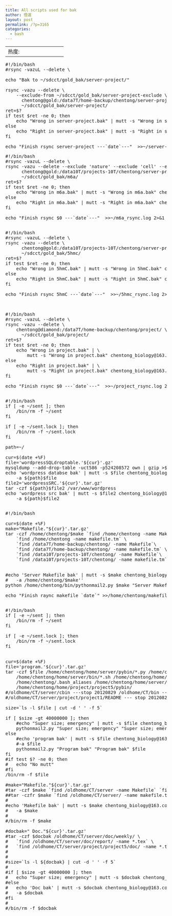 ```yaml
---
title: All scripts used for bak
author: 悟道
layout: post
permalink: /?p=3165
categories:
  - bash
---
```

<table>
  <tr cellpadding=0><td>
    热度:
  </td><td cellpadding=0><img src='http://210.75.224.29/wordpress/wp-content/plugins/statpresscn/images/sun.gif' width=10 height=10 border=0 /></td><td cellpadding=0><img src='http://210.75.224.29/wordpress/wp-content/plugins/statpresscn/images/sun_dark.gif' width=10 height=10 border=0 /></td><td cellpadding=0><img src='http://210.75.224.29/wordpress/wp-content/plugins/statpresscn/images/sun_dark.gif' width=10 height=10 border=0 /></td><td cellpadding=0><img src='http://210.75.224.29/wordpress/wp-content/plugins/statpresscn/images/sun_dark.gif' width=10 height=10 border=0 /></td><td cellpadding=0><img src='http://210.75.224.29/wordpress/wp-content/plugins/statpresscn/images/sun_dark.gif' width=10 height=10 border=0 /></td></tr>
</table>

<pre class="brush: bash; title: server_project.bak; notranslate" title="server_project.bak">#!/bin/bash
#rsync -vazuL --delete \

echo "Bak to ~/sdcct/gold_bak/server-project/"

rsync -vazu --delete \
	--exclude-from ~/sdcct/gold_bak/server-project-exclude \
	  chentong@gold:/data7T/home-backup/chentong/server-project/ \
	  ~/sdcct/gold_bak/server-project/
ret=$?
if test $ret -ne 0; then
	echo "Wrong in server-project.bak" | mutt -s "Wrong in server-project.bak" chentong_biology@163.com
else
	echo "Right in server-project.bak" | mutt -s "Right in server-project.bak" chentong_biology@163.com
fi

echo "Finish rsync server-project ---`date`---"  &gt;&gt;~/server-project_rsync.log 2&gt;&1
</pre>

<pre class="brush: bash; title: m6a.bak; notranslate" title="m6a.bak">#!/bin/bash
#rsync -vazuL --delete \
rsync -vazu --delete --exclude 'nature' --exclude 'cell' --exclude 'trash' \
	  chentong@gold:/data10T/projects-10T/chentong/server-project/m6a/ \
	  ~/sdcct/gold_bak/m6a/
ret=$?
if test $ret -ne 0; then
	echo "Wrong in m6a.bak" | mutt -s "Wrong in m6a.bak" chentong_biology@163.com
else
	echo "Right in m6a.bak" | mutt -s "Right in m6a.bak" chentong_biology@163.com
fi

echo "Finish rsync $0 ---`date`---"  &gt;&gt;~/m6a_rsync.log 2&gt;&1

</pre>

<pre class="brush: bash; title: 5hmc.bak; notranslate" title="5hmc.bak">#!/bin/bash
#rsync -vazuL --delete \
rsync -vazu --delete \
	  chentong@gold:/data10T/projects-10T/chentong/server-project/5hmc/ \
	  ~/sdcct/gold_bak/5hmc/ 
ret=$?
if test $ret -ne 0; then
	echo "Wrong in 5hmC.bak" | mutt -s "Wrong in 5hmC.bak" chentong_biology@163.com
else
	echo "Right in 5hmC.bak" | mutt -s "Right in 5hmC.bak" chentong_biology@163.com
fi

echo "Finish rsync 5hmC ---`date`---"  &gt;&gt;~/5hmc_rsync.log 2&gt;&1


</pre>

<pre class="brush: bash; title: project.bak; notranslate" title="project.bak">#!/bin/bash
#rsync -vazuL --delete \
rsync -vazu --delete \
	chentong@diamond:/data7T/home-backup/chentong/project/ \
	  ~/sdcct/gold_bak/project/
ret=$?
if test $ret -ne 0; then
	echo "Wrong in project.bak" | \
		mutt -s "Wrong in project.bak" chentong_biology@163.com
else
	echo "Right in project.bak" | \
		mutt -s "Right in project.bak" chentong_biology@163.com
fi

echo "Finish rsync $0 ---`date`---"  &gt;&gt;~/project_rsync.log 2&gt;&1

</pre>

<pre class="brush: bash; title: wordpressBak.sh; notranslate" title="wordpressBak.sh">#!/bin/bash
if [ -e ~/sent ]; then
	/bin/rm -f ~/sent
fi

if [ -e ~/sent.lock ]; then
	/bin/rm -f ~/sent.lock
fi

path=~/

cur=$(date +%F)
file='wordpressSQLdroptable.'${cur}'.gz'
mysqldump --add-drop-table -uct586 -p524208572 own | gzip &gt;${path}$file
echo 'wordpress databse bak' | mutt -s $file chentong_biology@163.com \
	-a ${path}$file
file2='wordpressSRC.'${cur}'.tar.gz'
tar -czf ${path}$file2 /var/www/wordpress
echo 'wordpress src bak' | mutt -s $file2 chentong_biology@163.com \
    -a ${path}$file2

</pre>

<pre class="brush: bash; title: makefile.bak.sh; notranslate" title="makefile.bak.sh">#!/bin/bash

cur=$(date +%F)
make="Makefile."${cur}'.tar.gz'
tar -czf /home/chentong/$make `find /home/chentong -name Makefile`\
	`find /home/chentong -name makefile.tm` \
    `find /data7T/home-backup/chentong/ -name Makefile`\
    `find /data7T/home-backup/chentong/ -name makefile.tm` \
    `find /data10T/projects-10T/chentong/ -name Makefile`\
    `find /data10T/projects-10T/chentong/ -name makefile.tm`


#echo 'Server Makefile bak' | mutt -s $make chentong_biology@163.com \
#	-a /home/chentong/$make''
python /home/chentong/bin/pythonmail2.py $make "Server Makefile bak /data7T/home-backup/chentong /home/chentong /data10T/projects-10T/chentong/" /home/chentong/$make

echo "Finish raync makefile `date`" &gt;&gt;/home/chentong/makefile.bak.log

</pre>

<pre class="brush: bash; title: programBak.sh; notranslate" title="programBak.sh">#!/bin/bash
if [ -e ~/sent ]; then
	/bin/rm -f ~/sent
fi

if [ -e ~/sent.lock ]; then
	/bin/rm -f ~/sent.lock
fi


cur=$(date +%F)
file='program.'${cur}'.tar.gz'
tar -czf $file /home/chentong/home/server/pybin/*.py /home/chentong/home/server/r /home/chentong/home/server/calendar\
	/home/chentong/home/server/bin/*.sh /home/chentong/home/server/bin/*.py /home/chentong/home/server/clib /home/chentong/home/server/python\
	/home/chentong/.bash_aliases /home/chentong/home/server/makefile.tm /home/chentong/home/server/bashrc.mk \
	/home/chentong/home/project/project5/pybin/
#/oldhome/CT/server/cbin ---stop 20120829 /oldhome/CT/bin --stop 20120829
#/oldhome/CT/server/project/project1/README --- stop 20120829

size=`ls -l $file | cut -d ' ' -f 5`

if [ $size -gt 40000000 ]; then
	#echo "Super size; emergency" | mutt -s $file chentong_biology@163.com
	pythonmail2.py "Super size; emergency" "Super size; emergency" 
else
	#echo 'program bak' | mutt -s $file chentong_biology@163.com \
	#-a $file
	pythonmail2.py "Program bak" "Program bak" $file 
fi
#if test $? -ne 0; then
#	echo "No mutt"
#fi
/bin/rm -f $file

#make="Makefile."${cur}'.tar.gz'
#tar -czf $make `find /oldhome/CT/server -name Makefile` `find /oldhome/CT/server/ -name makefile.tm` `find ~/sdcct/project5/ -name Makefile` `find ~/sdcct/project5/ -name makefile.tm` `find ~/sdcct/server-project5/ -name Makefile` `find ~/sdcct/server-project5/ -name makefile.tm`
##tar -czfr $make `find /oldhome/CT/server/ -name makefile.tm`
#
#echo 'Makefile bak' | mutt -s $make chentong_biology@163.com \
#	-a $make 
#
#/bin/rm -f $make

#docbak=" Doc."${cur}'.tar.gz'
#tar -czf $docbak /oldhome/CT/server/doc/weekly/ \
#	`find /oldhome/CT/server/doc/report/ -name *.tex` \
#	`find /oldhome/CT/server/project/project5/doc/ -name *.tex` 
#
#
#size=`ls -l ${docbak} | cut -d ' ' -f 5`
#
#if [ $size -gt 40000000 ]; then
#	echo "Super size; emergency" | mutt -s $docbak chentong_biology@163.com
#else
#	echo 'Doc bak' | mutt -s $docbak chentong_biology@163.com \
#	-a $docbak
#fi
#
#/bin/rm -f $docbak

</pre>